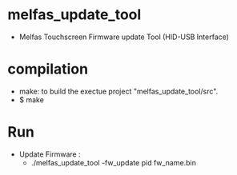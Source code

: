 # melfas_update_tool
 - Melfas Touchscreen Firmware update Tool (HID-USB Interface)

# compilation
 - make: to build the exectue project "melfas_update_tool/src".
 - $ make
 
# Run
 - Update Firmware : 
   - ./melfas_update_tool -fw_update pid fw_name.bin
